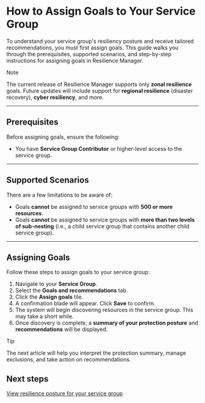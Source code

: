 # How to Assign Goals to Your Service Group

To understand your service group's resiliency posture and receive tailored recommendations, you must first assign goals. This guide walks you through the prerequisites, supported scenarios, and step-by-step instructions for assigning goals in Resilience Manager.

> [!NOTE]
> The current release of Resilience Manager supports only **zonal resilience** goals. Future updates will include support for **regional resilience** (disaster recovery), **cyber resiliency**, and more.

---

## Prerequisites

Before assigning goals, ensure the following:

- You have **Service Group Contributor** or higher-level access to the service group.

---

## Supported Scenarios

There are a few limitations to be aware of:

- Goals **cannot** be assigned to service groups with **500 or more resources**.
- Goals **cannot** be assigned to service groups with **more than two levels of sub-nesting** (i.e., a child service group that contains another child service group).

---

## Assigning Goals

Follow these steps to assign goals to your service group:

1. Navigate to your **Service Group**.
2. Select the **Goals and recommendations** tab.
3. Click the **Assign goals** tile.
4. A confirmation blade will appear. Click **Save** to confirm.
5. The system will begin discovering resources in the service group. This may take a short while.
6. Once discovery is complete, a **summary of your protection posture** and **recommendations** will be displayed.

> [!TIP]
> The next article will help you interpret the protection summary, manage exclusions, and take action on recommendations.

## Next steps

[View resilience posture for your service group](./ViewResiliencePosture.md)
